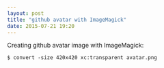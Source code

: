 ```yaml
---
layout: post
title: "github avatar with ImageMagick"
date: 2015-07-21 19:20
---
```


Creating github avatar image with ImageMagick:

~~~
$ convert -size 420x420 xc:transparent avatar.png
~~~
